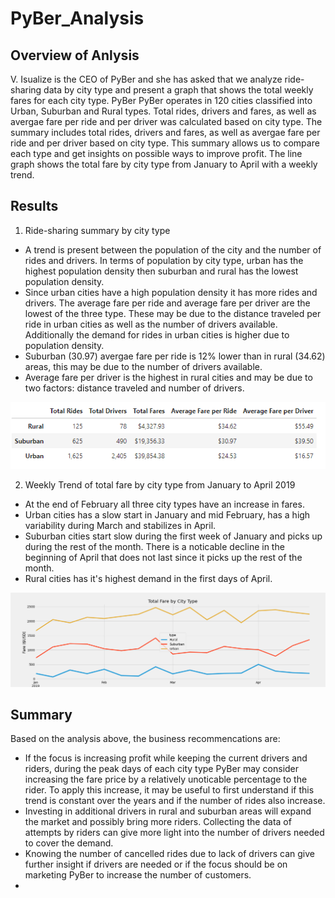 # PyBer_Analysis

## Overview of Anlysis
V. Isualize is the CEO of PyBer and she has asked that we analyze ride-sharing data by city type and present a graph that shows the total weekly fares for each city type. PyBer 
PyBer operates in 120 cities classified into Urban, Suburban and Rural types. Total rides, drivers and fares, as well as avergae fare per ride and per driver was calculated based on city type. 
The summary includes total rides, drivers and fares, as well as avergae fare per ride and per driver based on city type. This summary allows us to compare each type and get insights on possible ways to improve profit. The line graph shows the total fare by city type from January to April with a weekly trend. 
## Results
1. Ride-sharing summary by city type
- A trend is present between the population of the city and the number of rides and drivers. In terms of population by city type, urban has the highest population density then suburban and rural has the lowest population density.
- Since urban cities have a high population density it has more rides and drivers. The average fare per ride and average fare per driver are the lowest of the three type. These may be due to the distance traveled per ride in urban cities as well as the number of drivers available. Additionally the demand for rides in urban cities is higher due to population density. 
- Suburban (30.97) avergae fare per ride is 12% lower than in rural (34.62) areas, this may be due to the number of drivers available.
- Average fare per driver is the highest in rural cities and may be due to two factors: distance traveled and number of drivers. 

 ![Alt text](https://github.com/Jimena-QM/PyBer_Analysis/blob/main/analysis/ride_sharing_summary.PNG "PyBer Ride-Sharing Summary by City Type")
 
 2. Weekly Trend of total fare by city type from January to April 2019
 -  At the end of February all three city types have an increase in fares.
 -  Urban cities has a slow start in January and mid February, has a high variability during March and stabilizes in April.
 -  Suburban cities start slow during the first week of January and picks up during the rest of the month. There is a noticable decline in the beginning of April that does not last since it picks up the rest of the month. 
 -  Rural cities has it's highest demand in the first days of April. 
 
 ![Alt text](https://github.com/Jimena-QM/PyBer_Analysis/blob/main/analysis/PyBer_fare_summary.png "Total Fare by City Type Graph") 





## Summary
Based on the analysis above, the business recommencations are: 

- If the focus is increasing profit while keeping the current drivers and riders, during the peak days of each city type PyBer may consider increasing the fare price by a relatively unoticable percentage to the rider. To apply this increase, it may be useful to first understand if this trend is constant over the years and if the number of rides also increase. 
- Investing in additional drivers in rural and suburban areas will expand the market and possibly bring more riders. Collecting the data of attempts by riders can give more light into the number of drivers needed to cover the demand.
- Knowing the number of cancelled rides due to lack of drivers can give further insight if drivers are needed or if the focus should be on marketing PyBer to increase the number of customers. 
- 



